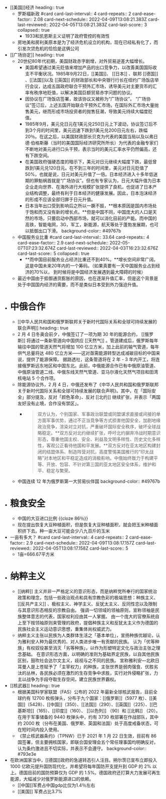 - [[美国]]经济
  heading:: true
	- 罗斯福新政 #card
	  card-last-interval:: 4
	  card-repeats:: 2
	  card-ease-factor:: 2.08
	  card-next-schedule:: 2022-04-09T13:08:21.383Z
	  card-last-reviewed:: 2022-04-05T13:08:21.383Z
	  card-last-score:: 3
	  collapsed:: true
		- 1933和凯恩斯主义证明了政府管控的有效性
	- 房地美和房利美原本是为了经济危机设立的机构，现在已经私有化了，而引发次贷危机的恰恰是这俩公司
- [[广场协定]]
  heading:: true
	- 20世纪80年代初期，美国财政赤字剧增，对外贸易逆差大幅增长。
		- 美国希望通过美元贬值来增加产品的出口竞争力，以改善美国国际收支不平衡状况。1985年9月22日，[[美国]]、 [[日本]] 、联邦 [[德国]] 、[[法国]]以及 [[英国]] 的财政部长和中央银行行长在纽约广场饭店举行会议，达成五国政府联合干预外汇市场，诱导美元对主要货币的汇率有秩序地贬值，以解决美国巨额贸易赤字问题的协议。
		- 因协议在广场饭店签署，故该协议又被称为“广场协议”。 “广场协议”签订后，上述五国开始联合干预外汇市场，在国际外汇市场大量抛售美元，继而形成市场投资者的抛售狂潮，导致美元持续大幅度贬值。
		- 1985年9月，美元兑日元在1美元兑250日元上下波动，协议签订后不到3个月的时间里，美元迅速下跌到1美元兑200日元左右，跌幅20％。在这之后，以美国财政部长贝克为代表的美国当局以及以弗日德·伯格斯藤（当时的美国国际经济研究所所长）为代表的金融专家们不断地对美元进行口头干预，表示当时的美元汇率水平仍然偏高，还有下跌空间。
		- 在美国政府强硬态度的暗示下，美元对日元继续大幅度下跌，最低曾跌到1美元兑120日元。在不到三年的时间里，美元对日元贬值了50%，也就是说，日元对美元升值了一倍。日本经济进入十多年低迷期的罪魁祸首就是“广场协议”。但也有专家认为，日元大幅升值为日本企业走向世界、在海外进行大规模扩张提供了良机，也促进了日本产业结构调整，最终有利于日本经济的健康发展。因此，日本泡沫经济的形成不应该全部归罪于日元升值。
		- 日本当年出口受到影响后之所以一蹶不振，**根本原因是国内市场处于饱和而又没有新的增长点。**但是中国不同，中国庞大的人口是天然的市场，只要启动中西部市场，就可以消化目前的产能。而中国的高铁，智能电网，3G，军工，新能源，航天等处于蓬勃发展期，也可以抵御出口下滑。
		  background-color:: #49767b
	- 中国服务业比重 #card
	  card-last-interval:: 33.64
	  card-repeats:: 4
	  card-ease-factor:: 2.9
	  card-next-schedule:: 2022-05-07T07:23:32.674Z
	  card-last-reviewed:: 2022-04-03T16:23:32.676Z
	  card-last-score:: 5
	  collapsed:: true
		- **而中国目前服务业占经济比重还不到40%。**增长空间非常广阔。这是中国未来20年内的一个筹码。（如果真要有一天中国服务业占到经济的70%以， 到时候将是中国经济发展遇到最大障碍的时候）
	- 最近中国由于抵御通货膨胀的原因，也在逐渐升值汇率，但是这个背景是处于中国国内经济的需要，而不是类似日本受到外力强迫升值。
- # 中俄合作
	- [[中华人民共和国和俄罗斯联邦关于新时代国际关系和全球可持续发展的联合声明]]
	  heading:: true
	- 2 月 4 日冬奥会前夕，中俄签订了一项为期 30 年的能源合约， [[俄罗斯]] 将通过一条新管道向中国供应 [[天然气]] 。管道建成后，俄罗斯每年输往中国的管道天然气将增加 100 亿立方米，加上此前的输气管道，每年供气总量将达 480 亿立方米——这对亟需能源转型达成减碳目标的中国来说，提供了能源保障。
	  据路透社，这条管道将在 2 年 - 3 年内开工，将连接俄罗斯远东地区和中国东北。此前，中俄能源合作已有中俄原油管道、中俄原油管道二线、中俄东线天然气管道、亚马尔液化天然气项目和田湾核电站 5 个合作项。
	- 除能源协议外，2 月 4 日，中俄还发布了《中华人民共和国和俄罗斯联邦关于新时代国际关系和全球可持续发展的联合声明》。其中，在「国际安全」部分提及，反对「颜色革命」、反对 [[北约]] 继续扩张，并表示「两国友好没有止境，合作没有禁区」。
		- > 双方认为，个别国家、军事政治联盟或同盟谋求直接或间接的单方面军事优势，通过不正当竞争等方式损害他国安全，加剧地缘政治竞争，渲染对立对抗，严重破坏国际安全秩序，破坏全球战略稳定。**双方反对北约继续扩张，呼吁北约摒弃冷战时期意识形态，尊重他国主权、安全、利益及文明多样性、历史文化多样性，客观公正看待他国和平发展。**双方反对在亚太地区构建封闭的结盟体系、制造阵营对抗，高度警惕美国推行的“印太战略”对本地区和平稳定造成的消极影响。中俄始终致力于构建平等、开放、包容、不针对第三国的亚太地区安全体系，维护和平、稳定与繁荣。
	- 中国连续 12 年为俄罗斯第一大贸易伙伴国
	  background-color:: #49767b
- # 粮食安全
	- 中国的大豆进口比例 {{cloze 86％}}
	- 现在提出恢复大豆种植面积，但是恢复大豆种植面积，就会把玉米种植面积挤下去。种一亩大豆可能会少八九百斤的玉米
- 一亩有多大？ #card
  card-last-interval:: 4
  card-repeats:: 2
  card-ease-factor:: 2.9
  card-next-schedule:: 2022-04-09T13:08:17.157Z
  card-last-reviewed:: 2022-04-05T13:08:17.158Z
  card-last-score:: 5
	- 1亩=666.67平方米
- # 纳粹主义
	- [[纳粹]] 主义并非一严格定义的意识形态，而是纳粹党所奉行的国家统治政策和理念，包括一些政治观点和具有宗教色彩的极端思想：种族主义、 [[反共产主义]] 、极权主义、神学主义、反犹太主义、反同性恋以及限制与其意识形态相反的宗教自由。 强调一切领域的领袖原则，宣称领袖是民族整体意志的代表，国家权利应由其一人掌握。 由一个庞大的官僚系统自上至下按领袖原则来管理的政府，提倡种族主义和反犹太主义作为德国的民族社会主义运动意识思想，重集体尚权威武力。
	- 纳粹主义主张以民族为人类群体生活之「基本单位」，宣扬种族优越论，认为雅利安人种为最优秀的、对人类进步唯一有贡献的民族。 认为「优等种族」有权奴役甚至消灭「劣等种族」，以作为形塑特定文化与政治主张之理念基础。 在意识形态方面，以明确的准则为基础界定民族，以自其他民族区别，鼓吹社会达尔文主义，歧视与之不同的民族。 宣称雅利安—北欧日耳曼人是上苍赋予了「主宰权力」的种族，主张世界是弱肉强食、优胜劣汰的丛林，各民族必须在激烈的生存竞争中求胜，实行对外侵略扩张，力主以战争为手段夺取生存空间，建立民族世界霸权。
- [[核武器]]
  heading:: true
	- 根据美国科学家联盟（FAS）公布的 2022 年最新全球核武报告，目前全球约有 12700 枚核弹头，分布于九个国家：[[俄罗斯]]（5977 枚）、[[美国]]（5428）、[[中国]]（350）、[[法国]]（290）、[[英国]]（225）、[[巴基斯坦]]（165）、[[印度]]（160）、 [[以色列]] （90）和 [[北韩]] （20）。在用于军事储备的 9440 枚弹头中，约有 3730 枚部署在作战部队，其中约 2000 枚（分布在美国、俄罗斯、英国和法国）处于高度戒备状态，可在短时间内投入使用。
	- 《禁止核武器条约》（TPNW）已于 2021 年 1 月 22 日生效，目前有 86 国签署，但主要拥核国家，即联合国安理会五个常任理事国均明确反对，认为条约激进且不切实际，并表示不会遵守。
	  background-color:: #793e3e
- 在欧洲国家当中，[[德国]]政府的急遽转态引人注目。朔尔茨已宣布立即投入 1000 亿欧元提升国防现代化，并希望将每年国防开支提升到 GDP 的 2% 以上。德国目前的国防预算仅为 GDP 的 1.5%。德国政府还打算大力发展可再生能源，大幅减少对俄罗斯能源进口的依赖。
	- [[中国]]军费占中国gdp比仅为1.4％左右
	- [[美国]] 军费占比3.7%